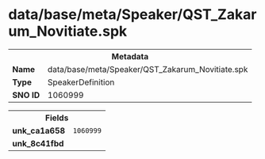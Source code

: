 <h1>data/base/meta/Speaker/QST_Zakarum_Novitiate.spk</h1><table><tr><th colspan="100%">Metadata</th></tr><tr><td><b>Name</b></td><td>data/base/meta/Speaker/QST_Zakarum_Novitiate.spk</td></tr><tr><td><b>Type</b></td><td>SpeakerDefinition</td></tr><tr><td><b>SNO ID</b></td><td>1060999</td></tr></table>

<table><tr><th colspan="100%">Fields</th></tr><tr><td><b>unk_ca1a658</b></td><td><code>1060999</code></td></tr><tr><td><b>unk_8c41fbd</b></td><td></td></tr></table>

